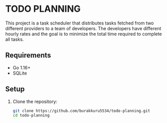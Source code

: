 # TODO PLANNING

This project is a task scheduler that distributes tasks fetched from two different providers to a team of developers. The developers have different hourly rates and the goal is to minimize the total time required to complete all tasks.

## Requirements

- Go 1.16+
- SQLite

## Setup

1. Clone the repository:
   ```sh
   git clone https://github.com/burakkuru5534/todo-planning.git
   cd todo-planning
